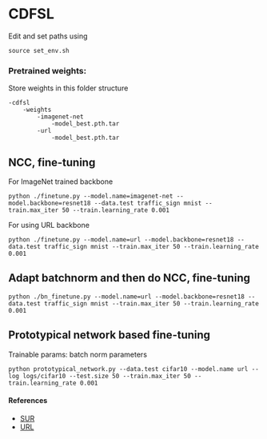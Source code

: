 

# CDFSL 

Edit and set paths using
```commandline
source set_env.sh
```


### Pretrained weights:

Store weights in this folder structure
```commandline
-cdfsl
    -weights
        -imagenet-net
            -model_best.pth.tar
        -url
            -model_best.pth.tar    
```

## NCC, fine-tuning 
For ImageNet trained backbone
```commandline
python ./finetune.py --model.name=imagenet-net --model.backbone=resnet18 --data.test traffic_sign mnist --train.max_iter 50 --train.learning_rate 0.001
```

For using URL backbone 
```commandline
python ./finetune.py --model.name=url --model.backbone=resnet18 --data.test traffic_sign mnist --train.max_iter 50 --train.learning_rate 0.001
```

## Adapt batchnorm and then do NCC, fine-tuning

```commandline
python ./bn_finetune.py --model.name=url --model.backbone=resnet18 --data.test traffic_sign mnist --train.max_iter 50 --train.learning_rate 0.001
```

## Prototypical network based fine-tuning 
Trainable params: batch norm parameters
```
python prototypical_network.py --data.test cifar10 --model.name url --log logs/cifar10 --test.size 50 --train.max_iter 50 --train.learning_rate 0.001
```

#### References
- [SUR](https://github.com/dvornikita/SUR)
- [URL](https://github.com/VICO-UoE/URL)
